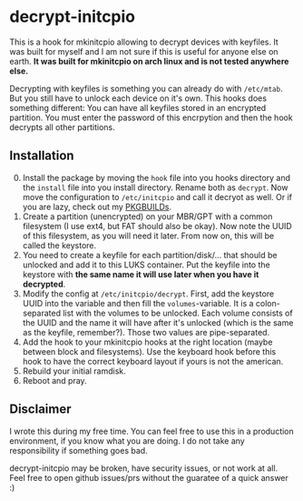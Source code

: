 # decrypt-initcpio

This is a hook for mkinitcpio allowing to decrypt devices with keyfiles. It was built for myself and I am not sure if this is useful for anyone else on earth. **It was built for mkinitcpio on arch linux and is not tested anywhere else.**

Decrypting with keyfiles is something you can already do with `/etc/mtab`. But you still have to unlock each device on it's own. This hooks does something different: You can have all keyfiles stored in an encrypted partition. You must enter the password of this encrpytion and then the hook decrypts all other partitions.

## Installation

0. Install the package by moving the `hook` file into you hooks directory and the `install` file into you install directory. Rename both as `decrypt`. Now move the configuration to `/etc/initcpio` and call it decryot as well. Or if you are lazy, check out my [PKGBUILDs](https://github.com/dasJ/pkgbuilds).
1. Create a partition (unencrypted) on your MBR/GPT with a common filesystem (I use ext4, but FAT should also be okay). Now note the UUID of this filesystem, as you will need it later. From now on, this will be called the keystore.
2. You need to create a keyfile for each partition/disk/... that should be unlocked and add it to this LUKS container. Put the keyfile into the keystore with **the same name it will use later when you have it decrypted**.
3. Modify the config at `/etc/initcpio/decrypt`. First, add the keystore UUID into the variable and then fill the `volumes`-variable. It is a colon-separated list with the volumes to be unlocked. Each volume consists of the UUID and the name it will have after it's unlocked (which is the same as the keyfile, remember?). Those two values are pipe-separated.
4. Add the hook to your mkinitcpio hooks at the right location (maybe between block and filesystems). Use the keyboard hook before this hook to have the correct keyboard layout if yours is not the american.
5. Rebuild your initial ramdisk.
6. Reboot and pray.

## Disclaimer

I wrote this during my free time. You can feel free to use this in a production environment, if you know what you are doing. I do not take any responsibility if something goes bad.

decrypt-initcpio may be broken, have security issues, or not work at all. Feel free to open github issues/prs without the guaratee of a quick answer :)

